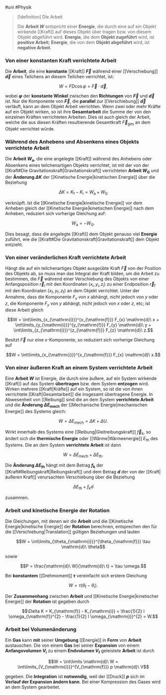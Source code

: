 #uni #Physik 

> [!definition] Die Arbeit
> 
> Die **Arbeit $W$** entspricht einer **Energie**, die durch eine auf ein Objekt wirkende [[Kraft]] auf dieses Objekt über­ tragen bzw. von diesem Objekt abgeführt wird. **Energie**, die dem **Objekt zugeführt** wird, ist **positive Arbeit**; **Energie**, die von dem **Objekt abgeführt** wird, ist **negative Arbeit**.

### Von einer konstanten Kraft verrichtete Arbeit

Die **Arbeit**, die eine **konstante** [[Kraft]] **$\vec{F}$** während einer [[Verschiebung]] **$\vec{d}$** eines Teilchens an diesem Teilchen verrichtet, ist:

$$W = F D \cos \varphi = \vec{F} \cdot \vec{d},$$

wobei **$\varphi$** der **konstante Winkel** zwischen den **Richtungen** von **$\vec{F}$** und **$\vec{d}$** ist. Nur die Komponente von **$\vec{F}$**, die **parallel** zur [[Verschiebung]] **$\vec{d}$** verläuft, kann an dem Objekt Arbeit verrichten. Wenn zwei oder mehr Kräfte auf ein Objekt wirken, so ist ihre **Gesamtarbeit** die Summe der von den einzelnen Kräften verrichteten Arbeiten. Dies ist auch gleich der Arbeit, welche die aus diesen Kräften resultierende Gesamtkraft $\vec{F}_{\mathrm{ges}}$ an dem Objekt verrichtet würde.

### Während des Anhebens und Absenkens eines Objekts verrichtete Arbeit

Die **Arbeit $W_{\mathrm{a}}$**, die eine angelegte [[Kraft]] während des Anhebens oder Absenkens eines teilchenarti­gen Objekts verrichtet, ist mit der von der [[Kraft#Die Gravitationskraft|Gravitationskraft]] verrichteten **Arbeit $W_{\mathrm{G}}$** und der **Änderung $\Delta K$** der [[Kinetische Energie|kineti­schen Energie]] über die Beziehung

$$\Delta K = K_{\mathrm{f}} − K_{\mathrm{i}} = W_{\mathrm{a}} + W_{\mathrm{G}}$$

verknüpft. Ist die [[Kinetische Energie|kinetische Energie]] vor dem Anheben gleich der [[Kinetische Energie|kinetischen Energie]] nach dem Anheben, redu­ziert sich vorherige Gleichung auf:

$$W_{\mathrm{a}} = −W_{\mathrm{G}}.$$

Dies besagt, dass die angelegte [[Kraft]] dem Objekt genauso viel **Energie** zuführt, wie die [[Kraft#Die Gravitationskraft|Gravitationskraft]] dem Objekt entzieht.

### Von einer veränderlichen Kraft verrichtete Arbeit

Hängt die auf ein teilchenartiges Objekt ausgeübte Kraft $\vec{F}$ von der Position des Objekts ab, so muss man das Integral der Kraft bilden, um die Arbeit zu bestimmen, die $\vec{F}$ während einer Verschiebung des Objekts von einer Anfangsposition $\vec{r}_{\mathrm{i}}$ mit den Koordinaten $(x_{\mathrm{i}}, y_{\mathrm{i}}, z_{\mathrm{i}})$ zu einer Endposition $\vec{r}_{\mathrm{f}}$ mit den Koordinaten $(x_{\mathrm{f}}, y_{\mathrm{f}}, z_{\mathrm{f}})$ an dem Objekt verrichtet. Unter der Annahme, dass die Komponente $F_{x}$ von $x$ abhängt, nicht jedoch von $y$ oder $z$, die Komponente $F_{y}$ von $y$ abhängt, nicht jedoch von $x$ oder $z$, etc; ist diese Arbeit gleich

$$W = \int\limits_{x_{\mathrm{i}}}^{x_{\mathrm{f}}} F_{x} \mathrm{d}\ x + \int\limits_{y_{\mathrm{i}}}^{y_{\mathrm{f}}} F_{y} \mathrm{d}\ y + \int\limits_{z_{\mathrm{i}}}^{z_{\mathrm{f}}} F_{z} \mathrm{d}\ z.$$

Besitzt $\vec{F}$ nur eine $x$-Komponente, so reduziert sich vorherige Gleichung auf

$$W = \int\limits_{x_{\mathrm{i}}}^{x_{\mathrm{f}}} F_{x} \mathrm{d}\ x.$$

### Von einer äußeren Kraft an einem System verrichtete Arbeit

Eine **Arbeit $W$** ist Energie, die durch eine äußere, auf ein System wirkende [[Kraft]] auf das System **übertragen** bzw. dem System **entzogen** wird. Wirken mehrere [[Kraft|Kräfte]] auf ein System, so ist die von ihnen verrichtete [[Kraft|Gesamtarbeit]] die insgesamt übertragene Energie. In Abwesenheit von [[Reibung]] sind die an dem System **verrichtete Arbeit** und die **Änderung $\Delta E_{\mathrm{mech}}$** der [[Mechanische Energie|mechanischen Energie]] des Systems gleich:

$$W = \Delta E_{\mathrm{mech}} = \Delta K + \Delta U.$$

Wirkt innerhalb des Systems eine [[Reibung|Gleitreibungskraft]] $\vec{f}_{\mathrm{k}}$, so ändert sich die **thermische Energie** oder [[Wärme|Wärmeenergie]] $E_{\mathrm{th}}$ des Systems. Die an dem System **verrichtete Arbeit** ist dann

$$W = \Delta E_{\mathrm{mech}} + \Delta E_{\mathrm{th}}.$$

Die **Änderung $\Delta E_{\mathrm{th}}$** hängt mit dem Betrag **$f_{\mathrm{k}}$** der [[Kraft#Reibungskraft|Reibungskraft]] und dem Betrag **$d$** der von der [[Kraft|äußeren Kraft]] verursachten Verschiebung über die Beziehung

$$\Delta E_{\mathrm{th}} + f_{\mathrm{k}} d$$

zusammen.

### Arbeit und kinetische Energie der Rotation

Die Gleichungen, mit denen wir die **Arbeit** und die [[Kinetische Energie|kinetische Energie]] der **Rotation** berechnen, entsprechen den für die [[Verschiebung|Translation]] gültigen Beziehungen und lauten

$$W = \int\limits_{\theta_{\mathrm{i}}}^{\theta_{\mathrm{f}}} \tau \mathrm{d}\ \theta$$

sowie

$$P = \frac{\mathrm{d}\ W}{\mathrm{d}\ t} = \tau \omega.$$

Bei **konstantem** [[Drehmoment]] **$\tau$** vereinfacht sich erstere Gleichung

$$W = \tau(\theta_{\mathrm{f}} - \theta_{\mathrm{i}}).$$

Der **Zusammenhang** zwischen **Arbeit** und [[Kinetische Energie|kinetischer Energie]] der **Rotation** ist gegeben durch

$$\Delta K = K_{\mathrm{f}} - K_{\mathrm{i}} = \frac{1}{2} I \omega_{\mathrm{f}}^{2} - \frac{1}{2} I \omega_{\mathrm{i}}^{2} = W.$$

### Arbeit bei Volumenänderung

Ein **Gas** kann **mit** seiner **Umgebung** [[Energie]] in **Form** von **Arbeit** austauschen. Die von einem **Gas** bei seiner **Expansion** von einem **Anfangsvolumen $V_{\mathrm{i}}$** zu einem **Endvolumen $V_{\mathrm{f}}$** geleistete **Arbeit** ist durch

$$W = \int\limits \mathrm{d}\ W = \int\limits_{V_{\mathrm{i}}}^{V_{\mathrm{f}}} p \mathrm{d}\ V$$

gegeben. Die **Integration** ist **notwendig**, weil der [[Druck]] **$p$** sich im **Verlauf der Expansion ändern kann**. Bei einer Kompression des Gases wird an dem System gearbeitet.